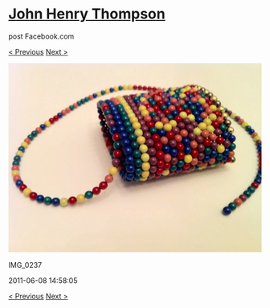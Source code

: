 # [John Henry Thompson](../README.md)
post Facebook.com

[< Previous](2011-06-08-4.md) [Next >](2011-06-06-1.md)

[![](../media/2011-06-08/Magnetic-Balls-IMG_0237.jpg)](../README.md)

IMG_0237

2011-06-08 14:58:05

[< Previous](2011-06-08-4.md) [Next >](2011-06-06-1.md)